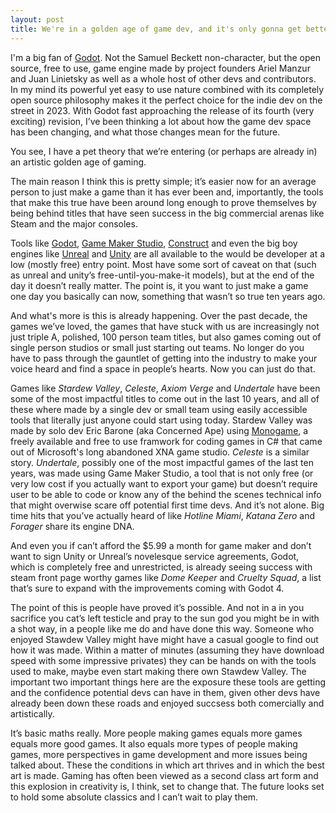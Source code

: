 ```yaml
---
layout: post
title: We're in a golden age of game dev, and it's only gonna get better
---
```

I'm a big fan of [Godot](https://godotengine.org/). Not the Samuel Beckett non-character, but the open source, free to use, game engine made by project founders Ariel Manzur and Juan Linietsky as well as a whole host of other devs and contributors. In my mind its powerful yet easy to use nature combined with its completely open source philosophy makes it the perfect choice for the indie dev on the street in 2023. With Godot fast approaching the release of its fourth (very exciting) revision, I’ve been thinking a lot about how the game dev space has been changing, and what those changes mean for the future.

You see, I have a pet theory that we’re entering (or perhaps are already in) an artistic golden age of gaming.

The main reason I think this is pretty simple; it’s easier now for an average person to just make a game than it has ever been and, importantly, the tools that make this true have been around long enough to prove themselves by being behind titles that have seen success in the big commercial arenas like Steam and the major consoles.

Tools like [Godot](https://godotengine.org/), [Game Maker Studio](https://gamemaker.io/en), [Construct](https://www.construct.net/en) and even the big boy engines like [Unreal](https://www.unrealengine.com/en-US) and [Unity](https://unity.com/) are all available to the would be developer at a low (mostly free) entry point. Most have some sort of caveat on that (such as unreal and unity’s free-until-you-make-it models), but at the end of the day it doesn’t really matter. The point is, it you want to just make a game one day you basically can now, something that wasn’t so true ten years ago. 

And what's more is this is already happening. Over the past decade, the games we’ve loved, the games that have stuck with us are increasingly not just triple A, polished, 100 person team titles, but also games coming out of single person studios or small just starting out teams. No longer do you have to pass through the gauntlet of getting into the industry to make your voice heard and find a space in people’s hearts. Now you can just do that.

Games like *Stardew Valley*, *Celeste*, *Axiom Verge* and *Undertale* have been some of the most impactful titles to come out in the last 10 years, and all of these  where made by a single dev or small team using easily accessible tools that literally just anyone could start using today. Stardew Valley was made by solo dev Eric Barone (aka Concerned Ape) using [Monogame](https://www.monogame.net/), a freely available and free to use framwork for coding games in C# that came out of Microsoft's long abandoned XNA game studio. *Celeste* is a similar story. *Undertale*, possibly one of the most impactful games of the last ten years, was made using Game Maker Studio, a tool that is not only free (or very low cost if you actually want to export your game) but doesn’t require user to be able to code or know any of the behind the scenes technical info that might overwise scare off potential first time devs. And it’s not alone. Big time hits that you’ve actually heard of like *Hotline Miami*, *Katana Zero* and *Forager* share its engine DNA.

And even you if can’t afford the $5.99 a month for game maker and don’t want to sign Unity or Unreal’s novelesque service agreements, Godot, which is completely free and unrestricted, is already seeing success with steam front page worthy games like *Dome Keeper* and *Cruelty Squad*, a list that’s sure to expand with the improvements coming with Godot 4.

The point of this is people have proved it’s possible. And not in a in you sacrifice you cat’s left testicle and pray to the sun god you might be in with a shot way, in a people like me do and have done this way. Someone who enjoyed Stawdew Valley might have might have a casual google to find out how it was made. Within a matter of minutes (assuming they have download speed with some impressive privates) they can be hands on with the tools used to make, maybe even start making there own Stawdew Valley. The important two important things here are the exposure these tools are getting and the confidence potential devs can have in them, given other devs have already been down these roads and enjoyed succsess both comercially and artistically.

It’s basic maths really. More people making games equals more games equals more good games. It also equals more types of people making games, more perspectives in game development and more issues being talked about. These the conditions in which art thrives and in which the best art is made. Gaming has often been viewed as a second class art form and this explosion in creativity is, I think, set to change that. The future looks set to hold some absolute classics and I can’t wait to play them.